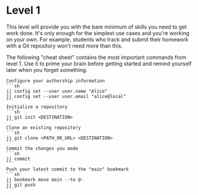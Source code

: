 # Level 1

This level will provide you with the bare minimum of skills you need to get work done.
It's only enough for the simplest use cases and you're working on your own.
For example, students who track and submit their homework with a Git repository won't need more than this. 

The following "cheat sheet" contains the most important commands from level 1.
Use it to prime your brain before getting started and remind yourself later when you forget something.

````admonish info title="cheat sheet"
Configure your authorship information
```sh
jj config set --user user.name "Alice"
jj config set --user user.email "alice@local"
```
Initialize a repository
```sh
jj git init <DESTINATION>
```
Clone an existing repository
```sh
jj git clone <PATH_OR_URL> <DESTINATION>
```
Commit the changes you made
```sh
jj commit
```
Push your latest commit to the "main" bookmark
```sh
jj bookmark move main --to @-
jj git push
```
````
